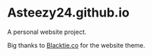 # Asteezy24.github.io
A personal website project. 

Big thanks to <a href="http://blacktie.co">Blacktie.co</a> for the website theme.
